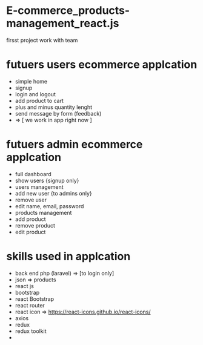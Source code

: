 # E-commerce_products-management_react.js
firsst project work with team

# futuers users ecommerce applcation
- simple home
- signup
- login and logout
- add product to cart
- plus and minus quantity lenght
- send message by form (feedback)
- => [ we work in app right now ]


# futuers admin ecommerce applcation
- full dashboard
- show users {signup only}
- users management
- add new user {to admins only}
- remove user
- edit name, email, password
- products management
- add product
- remove product
- edit product

# skills used in applcation

- back end php (laravel) =>  [to login only]
- json => products
- react js
- bootstrap
- react Bootstrap
- react router
- react icon => https://react-icons.github.io/react-icons/
- axios
- redux
- redux toolkit
- 
